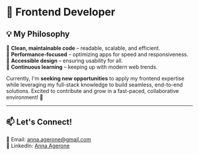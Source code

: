# 🚀 Frontend Developer  

## 💡 My Philosophy  

🔹 **Clean, maintainable code** – readable, scalable, and efficient.  
🔹 **Performance-focused** – optimizing apps for speed and responsiveness.  
🔹 **Accessible design** – ensuring usability for all.  
🔹 **Continuous learning** – keeping up with modern web trends.  

Currently, I'm **seeking new opportunities** to apply my frontend expertise while leveraging my full-stack knowledge to build seamless, end-to-end solutions. Excited to contribute and grow in a fast-paced, collaborative environment! 🚀  

---

## 📫 Let's Connect!  
📧 Email: [anna.agerone@gmail.com](mailto:anna.agerone@gmail.com)  
💼 LinkedIn: [Anna Agerone](https://www.linkedin.com/in/anna-agerone-7a2a41292)  
